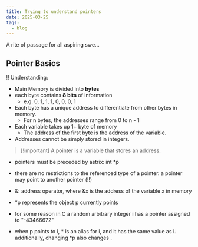 ```yaml
---
title: Trying to understand pointers
date: 2025-03-25
tags:
  - blog
---
```

A rite of passage for all aspiring swe...

## Pointer Basics
‼️ Understanding:
- Main Memory is divided into **bytes**
- each byte contains **8 bits** of information
	- e.g. 0, 1, 1, 1, 0, 0, 0, 1
- Each byte has a unique address to differentiate from other bytes in memory.
	- For n bytes, the addresses range from 0 to n - 1
- Each variable takes up 1+ byte of memory
	- The address of the first byte is the address of the variable.
- Addresses cannot be simply stored in integers.

>[!important] A pointer is a variable that stores an address.

- pointers must be preceded by astrix: int \*p
- there are no restrictions to the referenced type of a pointer. a pointer may point to another pointer (‼️)
- &: address operator, where &x is the address of the variable x in memory
- \*p represents the object p currently points

- for some reason in C a random arbitrary integer i has a pointer assigned to "-43466672"

- when p points to i, \* is an alias for i, and it has the same value as i. additionally, changing \*p also changes .